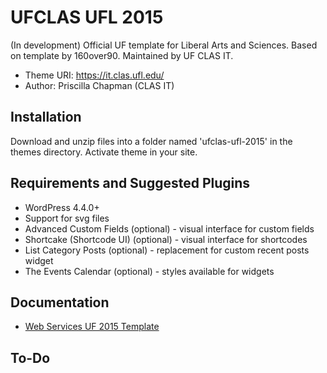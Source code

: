 UFCLAS UFL 2015
================

(In development) Official UF template for Liberal Arts and Sciences. Based on template by 160over90. Maintained by UF CLAS IT.

* Theme URI: https://it.clas.ufl.edu/
* Author: Priscilla Chapman (CLAS IT)


Installation
-------------

Download and unzip files into a folder named 'ufclas-ufl-2015' in the themes directory. Activate theme in your site.


Requirements and Suggested Plugins
-----------------------------------

* WordPress 4.4.0+
* Support for svg files
* Advanced Custom Fields (optional) - visual interface for custom fields
* Shortcake (Shortcode UI) (optional) - visual interface for shortcodes
* List Category Posts (optional) - replacement for custom recent posts widget
* The Events Calendar (optional) - styles available for widgets

Documentation
--------------

* [Web Services UF 2015 Template](http://webservices.it.ufl.edu/terminalfour/uf-2015-template/)

To-Do
------
